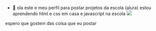 - 👋 ola este e meu perfil
para postar projetos
da escola (alura)
estou aprendendo html e css em casa e javascript
na escola
![](![](https://media1.tenor.com/m/04DAOXPZ1twAAAAC/luffy-luffy-gear-5.gif)
)



espero que gostem das coisa que eu postar
